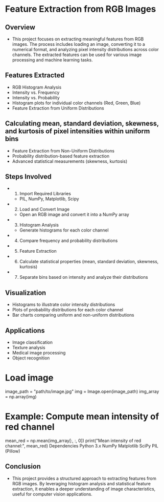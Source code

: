 # Feature Extraction from RGB Images
## Overview
- This project focuses on extracting meaningful features from RGB images. The process includes loading an image, converting it to a numerical format, and analyzing pixel intensity distributions across color channels. The extracted features can be used for various image processing and machine learning tasks.

## Features Extracted
- RGB Histogram Analysis
- Intensity vs. Frequency
- Intensity vs. Probability
- Histogram plots for individual color channels (Red, Green, Blue)
- Feature Extraction from Uniform Distributions

## Calculating mean, standard deviation, skewness, and kurtosis of pixel intensities within uniform bins
- Feature Extraction from Non-Uniform Distributions
- Probability distribution-based feature extraction
- Advanced statistical measurements (skewness, kurtosis)

## Steps Involved

- 1. Import Required Libraries
  - PIL, NumPy, Matplotlib, Scipy
    
- 2. Load and Convert Image
  - Open an RGB image and convert it into a NumPy array
    
- 3. Histogram Analysis
  - Generate histograms for each color channel
  
- 4. Compare frequency and probability distributions

- 5. Feature Extraction

- 6. Calculate statistical properties (mean, standard deviation, skewness, kurtosis)
     
- 7. Separate bins based on intensity and analyze their distributions

## Visualization
- Histograms to illustrate color intensity distributions
- Plots of probability distributions for each color channel
- Bar charts comparing uniform and non-uniform distributions

## Applications
- Image classification
- Texture analysis
- Medical image processing
- Object recognition

# Load image
image_path = "path/to/image.jpg"
img = Image.open(image_path)
img_array = np.array(img)

# Example: Compute mean intensity of red channel
mean_red = np.mean(img_array[:, :, 0])
print("Mean intensity of red channel:", mean_red)
Dependencies
Python 3.x
NumPy
Matplotlib
SciPy
PIL (Pillow)

## Conclusion
- This project provides a structured approach to extracting features from RGB images. By leveraging histogram analysis and statistical feature extraction, it enables a deeper understanding of image characteristics, useful for computer vision applications.

